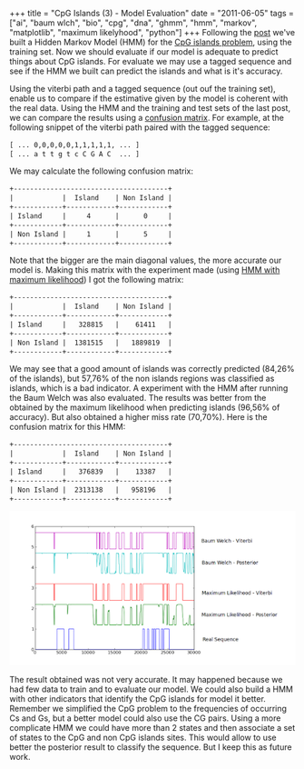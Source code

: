 +++
title = "CpG Islands (3) - Model Evaluation"
date = "2011-06-05"
tags = ["ai", "baum wlch", "bio", "cpg", "dna", "ghmm", "hmm", "markov", "matplotlib", "maximum likelyhood", "python"]
+++
Following the [post](http://codecereal.blogspot.com/2011/06/cpg-islands-2.html)
we've built a Hidden Markov Model (HMM) for the [CpG islands problem](http://codecereal.blogspot.com/2011/05/cpg-islands-1.html), using the training set.
Now we should evaluate if our model is adequate to predict things about CpG islands.
For evaluate we may use a tagged
sequence and see if the HMM we built can predict the islands and what is
it's accuracy.

Using the viterbi path and a tagged sequence (out ouf the training set),
enable us to compare if the estimative given by the model is coherent
with the real data. Using the HMM and the training and test sets of the
last post, we can compare the results using a [confusion
matrix](http://en.wikipedia.org/wiki/Confusion_matrix). For example, at
the following snippet of the viterbi path paired with the tagged
sequence:

```
[ ... 0,0,0,0,0,1,1,1,1,1, ... ]
[ ... a t t g t c C G A C  ... ]
```
 
 We may calculate the following confusion matrix:

```
+--------------------------------------+ 
|            |  Island    | Non Island |
+------------+------------+------------+
| Island     |     4      |      0     |
+------------+------------+------------+
| Non Island |     1      |      5     |
+------------+------------+------------+
```

Note that the bigger are the main diagonal values, the more accurate our
model is. Making this matrix with the experiment made (using
[HMM with maximum likelihood](http://codecereal.blogspot.com/2011/06/cpg-islands-2.html))
I got the following matrix:

```
+--------------------------------------+ 
|            |  Island    | Non Island |
+------------+------------+------------+
| Island     |   328815   |    61411   |
+------------+------------+------------+
| Non Island |  1381515   |   1889819  |
+------------+------------+------------+
```

We may see that a good amount of islands was correctly predicted (84,26%
of the islands), but 57,76% of the non islands regions was classified as
islands, which is a bad indicator. A experiment with the HMM after
running the Baum Welch was also evaluated. The results was better from
the obtained by the maximum likelihood when predicting islands (96,56%
of accuracy). But also obtained a higher miss rate (70,70%). Here is the
confusion matrix for this HMM:

```
+--------------------------------------+ 
|            |  Island    | Non Island |
+------------+------------+------------+
| Island     |   376839   |    13387   |
+------------+------------+------------+
| Non Island |  2313138   |   958196   |
+------------+------------+------------+
```

![Matching of Real Sequence, Viterbi and Posterior results](/img/cpgs_labels.png)

The result obtained was not very accurate. It may happened because we
had few data to train and to evaluate our model. We could also build a
HMM with other indicators that identify the CpG islands for model it
better. Remember we simplified the CpG problem to the frequencies of
occurring Cs and Gs, but a better model could also use the CG pairs.
Using a more complicate HMM we could have more than 2 states and then
associate a set of states to the CpG and non CpG islands sites. This
would allow to use better the posterior result to classify the sequence.
But I keep this as future work.
